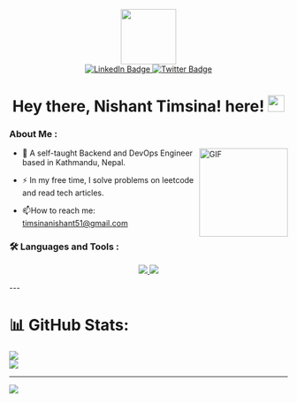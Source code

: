 
<div id="header" align="center">
  <img src="https://media.giphy.com/media/M9gbBd9nbDrOTu1Mqx/giphy.gif" width="100"/>
</div>
<div id="badges" align="center">
  <a href="https://www.linkedin.com/in/nishant-timsina-405134208">
    <img src="https://img.shields.io/badge/LinkedIn-blue?style=for-the-badge&logo=linkedin&logoColor=white" alt="LinkedIn Badge"/>
  </a>
  <a href="https://twitter.com/nishantimsna51">
    <img src="https://img.shields.io/badge/Twitter-blue?style=for-the-badge&logo=twitter&logoColor=white" alt="Twitter Badge"/>
  </a>
<div><img src="https://komarev.com/ghpvc/?username=nishant51&style=flat-square&color=blue" alt=""/></div>
</div>

<h1 align="center">
  Hey there, Nishant Timsina! here!
  <img src="https://media.giphy.com/media/hvRJCLFzcasrR4ia7z/giphy.gif" width="30px"/>
</h1>

### About Me :

<img align="right" alt="GIF" height="160px" src="https://media.giphy.com/media/Ah3zHH7hvsSB2/giphy.gif" />

- :telescope: A self-taught Backend and DevOps Engineer based in Kathmandu, Nepal.

- :zap: In my free time, I solve problems on leetcode and read tech articles.

- :mailbox:How to reach me: timsinanishant51@gmail.com

### :hammer_and_wrench: Languages and Tools :
<p align="center">
<a href="#">
    <img src="https://skillicons.dev/icons?i=py,django,flask,firebase,postman,ubuntu,sqlite,postgres,mongodb,redis,rabbitmq,kafka,nginx,bash,aws" />
    <img src="https://skillicons.dev/icons?i=linux,arch,rabbitmq,githubactions,docker,kubernetes,postman,git,md" />
</a>
</p>
---


# 📊 GitHub Stats:
![](https://github-readme-streak-stats.herokuapp.com/?user=nishant51&theme=dark&hide_border=false)<br/>
![](https://github-readme-stats.vercel.app/api/top-langs/?username=nishant51&theme=dark&hide_border=false&include_all_commits=true&count_private=true&layout=compact)

---
[![](https://visitcount.itsvg.in/api?id=nishant51&icon=0&color=0)](https://visitcount.itsvg.in)

<!-- Proudly created with GPRM ( https://gprm.itsvg.in ) -->
  
